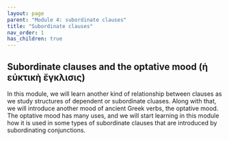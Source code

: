 ```yaml
---
layout: page
parent: "Module 4: subordinate clauses"
title: "Subordinate clauses"
nav_order: 1
has_children: true
---
```


## Subordinate clauses and the optative mood (ἡ εὐκτικὴ ἔγκλισις) 

In this module, we will learn another kind of relationship between clauses as we study structures of dependent or subordinate cluases. Along with that, we will introduce another mood of ancient Greek verbs, the optative mood. The optative mood has many uses, and we will start learning in this module how it is used in some types of subordinate clauses that are introduced by subordinating conjunctions. 


